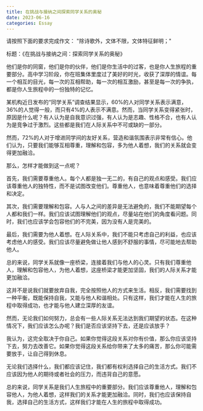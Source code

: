 ```yaml
---
title: 在挑战与接纳之间探索同学关系的奥秘
date: 2023-06-16
categories: Essay
---
```




请按照下面的要求完成作文：
"除诗歌外，文体不限，文体特征鲜明；"

标题：《在挑战与接纳之间：探索同学关系的奥秘》

他们是你的同窗，他们是你的伙伴，他们是你生活中的过客，也是你人生旅程的重要部分。高中学习阶段，你在班集体里度过了美好的时光，收获了深厚的情谊。每一个相互的目光，每一次的互相帮助，每一次的相互激励，甚至是每一次的争执，都是你人生旅程中的一份独特的记忆。

某机构近日发布的“同学关系”调查结果显示，60%的人对同学关系表示满意，36%的人觉得一般，而只有4%的人表示不满意。然而，当同学关系变得紧张时，原因是什么呢？有人认为是自我意识过强，有人认为是志趣、性格不合，也有人认为是竞争过于激烈。这些都是我们在人际关系中不可或缺的一部分。

然而，72%的人对于增进同学间的友好关系，营造和谐氛围表示非常有信心。他们认为，只要我们能够互相尊重，理解和包容，多为他人着想，我们的关系就会变得更加融洽。

那么，怎样才能做到这一点呢？

首先，我们需要尊重他人。每个人都是独一无二的，有自己的观点和感受。我们应该尊重他人的独特性，而不是试图改变他们。尊重他人，也意味着尊重他们的选择和决定。

其次，我们需要理解和包容。人与人之间的差异是无法避免的，我们不能期望每个人都和我们一样。我们应该试图理解他们的观点，尽量站在他们的角度看问题。同时，我们也应该学会包容他们的不完美，因为没有人是完美的。

最后，我们需要为他人着想。在人际关系中，我们不能只考虑自己的利益，也应该考虑他人的感受。我们应该尽量避免做让他人感到不舒服的事情，尽可能地去帮助他人。

总的来说，同学关系就像一座桥梁，连接着我们与他人的心灵。只有我们尊重他人，理解和包容他人，为他人着想，这座桥梁才能更加坚固，我们的人际关系才能更加融洽。

这并不是说我们就要放弃自我，完全按照他人的方式来生活。相反，我们需要找到一种平衡，既能保持自我，又能与他人和谐相处。只有这样，我们才能在人生的旅程中取得成功，也才能与他人建立深厚的友谊。

然而，无论我们如何努力，总会有一些人际关系无法达到我们期望的状态。在这种情况下，我们应该怎么办呢？我们是否应该坚持下去，还是应该放手？

我认为，这完全取决于你自己。如果你觉得这段关系对你有价值，那么你应该坚持下去，努力去改善它。如果你觉得这段关系给你带来了太多的痛苦，那么你可能需要放手，让自己得到休息。

无论我们选择什么，我们都应该记住，我们都有权利选择自己的生活方式。我们不应该因为他人的期待或者社会的压力，而违背自己的意愿。

总的来说，同学关系是我们人生旅程中的重要部分。我们应该尊重他人，理解和包容他人，为他人着想，这样我们的关系才能更加融洽。同时，我们也应该保持自我，选择自己的生活方式，这样我们才能在人生的旅程中取得成功。